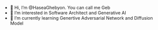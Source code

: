 - 👋 Hi, I’m @HaseaGhebyon. You can call me Geb
- 👀 I’m interested in Software Architect and Generative AI
- 🌱 I’m currently learning Genertive Adversarial Network and Diffusion Model
